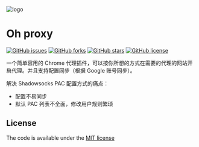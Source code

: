 ![logo](https://raw.githubusercontent.com/gh-0/oh-proxy/master/docs/assets/oh-proxy.png)

# Oh proxy
[![GitHub issues](https://img.shields.io/github/issues/gh-0/oh-proxy.svg)](https://github.com/gh-0/oh-proxy/issues)
[![GitHub forks](https://img.shields.io/github/forks/gh-0/oh-proxy.svg)](https://github.com/gh-0/oh-proxy/network)
[![GitHub stars](https://img.shields.io/github/stars/gh-0/oh-proxy.svg)](https://github.com/gh-0/oh-proxy/stargazers)
[![GitHub license](https://img.shields.io/github/license/gh-0/oh-proxy.svg)](https://github.com/gh-0/oh-proxy)

一个简单容用的 Chrome 代理插件，可以按你所想的方式在需要的代理的网站开启代理。并且支持配置同步（根据 Google 账号同步）。

解决 Shadowsocks PAC 配置方式的痛点：
- 配置不易同步
- 默认 PAC 列表不全面，修改用户规则繁琐

## License
The code is available under the [MIT license](https://github.com/gh-0/oh-proxy/blob/master/LICENSE)
